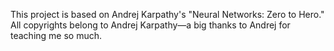 This project is based on Andrej Karpathy's "Neural Networks: Zero to Hero." All copyrights belong to Andrej Karpathy—a big thanks to Andrej for teaching me so much.
